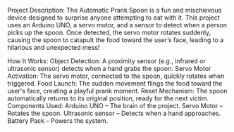 Project Description:
The Automatic Prank Spoon is a fun and mischievous device designed to surprise anyone attempting to eat with it. This project uses an Arduino UNO, a servo motor, and a sensor to detect when a person picks up the spoon. Once detected, the servo motor rotates suddenly, causing the spoon to catapult the food toward the user’s face, leading to a hilarious and unexpected mess!

How It Works:
Object Detection: A proximity sensor (e.g., infrared or ultrasonic sensor) detects when a hand grabs the spoon.
Servo Motor Activation: The servo motor, connected to the spoon, quickly rotates when triggered.
Food Launch: The sudden movement flings the food toward the user's face, creating a playful prank moment.
Reset Mechanism: The spoon automatically returns to its original position, ready for the next victim.
Components Used:
Arduino UNO – The brain of the project.
Servo Motor – Rotates the spoon.
 Ultrasonic sensor – Detects when a hand approaches.
Battery Pack – Powers the system.
